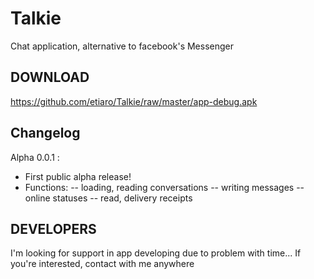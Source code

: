 # Talkie
Chat application, alternative to facebook's Messenger

## DOWNLOAD
https://github.com/etiaro/Talkie/raw/master/app-debug.apk

## Changelog
Alpha 0.0.1 :
- First public alpha release!
- Functions:
-- loading, reading conversations
-- writing messages
-- online statuses
-- read, delivery receipts

## DEVELOPERS
I'm looking for support in app developing due to problem with time... If you're interested, contact with me anywhere

